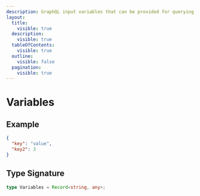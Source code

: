 ```yaml
---
description: GraphQL input variables that can be provided for querying Airstack API.
layout:
  title:
    visible: true
  description:
    visible: true
  tableOfContents:
    visible: true
  outline:
    visible: false
  pagination:
    visible: true
---
```


# Variables

## Example

```json
{
  "key": "value",
  "key2": 3
}
```

## Type Signature

```typescript
type Variables = Record<string, any>;
```

